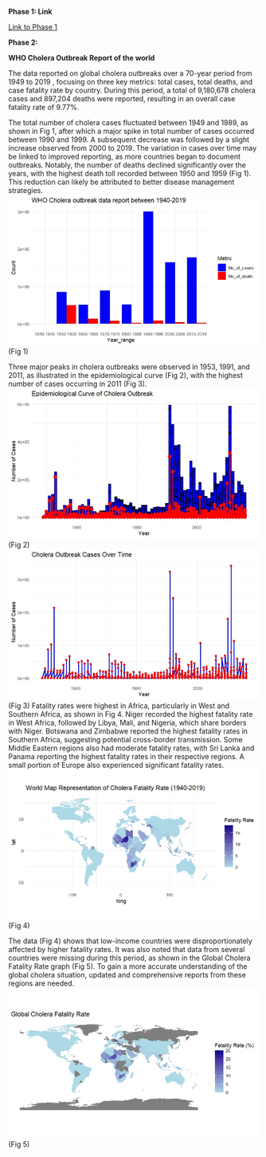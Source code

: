 **Phase 1: Link**

[Link to Phase 1](https://docs.google.com/document/d/1VooBnav6WVg5To4yP\_17iQqzwN361bpgB\_HQz67cIjo/edit?usp=drivesdk)

**Phase 2:**

**WHO Cholera Outbreak Report  of the world** 

The data reported on global cholera outbreaks over a 70-year period from 1949 to 2019 , focusing on three key metrics: total cases, total deaths, and case fatality rate by country. During this period, a total of 9,180,678 cholera cases and 897,204 deaths were reported, resulting in an overall case fatality rate of 9.77%.

The total number of cholera cases fluctuated between 1949 and 1989, as shown in Fig 1, after which a major spike in total number of cases occurred between 1990 and 1999\. A subsequent decrease was followed by a slight increase observed from 2000 to 2019\. The variation in cases over time may be linked to improved reporting, as more countries began to document outbreaks. Notably, the number of deaths declined significantly over the years, with the highest death toll recorded between 1950 and 1959 (Fig 1). This reduction can likely be attributed to better disease management strategies.  ![Figure 1](https://github.com/Olaitan2413/HackBio-stage-3/blob/main/Visualization/WHO%20cholera%20cases%20and%20death%20frequency%20over%20time.jpeg?raw=true)
   (Fig 1)

Three major peaks in cholera outbreaks were observed in 1953, 1991, and 2011, as illustrated in the epidemiological curve (Fig 2), with the highest number of cases occurring in 2011 (Fig 3). ![Figure 2](https://github.com/Olaitan2413/HackBio-stage-3/blob/main/Visualization/epidemiological%20curve%20showing%20number%20of%20cases%20over%20the%20years.jpeg?raw=true)
(Fig 2)
![Figure 3](https://github.com/Olaitan2413/HackBio-stage-3/blob/main/Visualization/time%20series%20graph%20of%20cholera%20outbreak%20over%20the%20period%20of%20years.jpeg?raw=true)
(Fig 3)
Fatality rates were highest in Africa, particularly in West and Southern Africa, as shown in Fig 4\. Niger recorded the highest fatality rate in West Africa, followed by Libya, Mali, and Nigeria, which share borders with Niger. Botswana and Zimbabwe reported the highest fatality rates in Southern Africa, suggesting potential cross-border transmission. Some Middle Eastern regions also had moderate fatality rates, with Sri Lanka and Panama reporting the highest fatality rates in their respective regions. A small portion of Europe also experienced significant fatality rates. ![Figure 4](https://github.com/Olaitan2413/HackBio-stage-3/blob/main/Visualization/World%20Cholera%20fatality%20rate%20distribution%20over%20time.jpeg?raw=true)
(Fig 4)

The data (Fig 4\) shows that low-income countries were disproportionately affected by higher fatality rates. It was also noted that data from several countries were missing during this period, as shown in the Global Cholera Fatality Rate graph (Fig 5). To gain a more accurate understanding of the global cholera situation, updated and comprehensive reports from these regions are needed. ![Figure 5](https://github.com/Olaitan2413/HackBio-stage-3/blob/main/Visualization/geographic%20heat%20map%20also%20showing%20places%20without%20records%20over%20the%20years.jpeg?raw=true)
(Fig 5)

